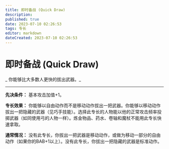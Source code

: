 ```yaml
---
title: 即时备战 (Quick Draw)
description: 
published: true
date: 2023-07-10 02:26:53
tags: 专长
editor: markdown
dateCreated: 2023-07-10 02:26:53
---
```


# 即时备战 (Quick Draw)

_ 你能够比大多数人更快的拔出武器。_

* * *

**先决条件：** 基本攻击加值+1。

**专长效果：**
你能够以自由动作而不是移动动作拔出一把武器。你能够以移动动作拔出一把隐藏的武器（见巧手技能）。选择此专长的人物能以他的正常攻击频率投掷武器（如同使用弓的人物一样）。炼金物品、药水、卷轴和魔杖不能用此专长快速拿取。

**通常情况：** 没有此专长，你拔出一把武器是移动动作，或做为移动一部分的自由动作（如果你的BAB+1以上）。没有此专长，你拔出一把隐藏的武器是标准动作。

